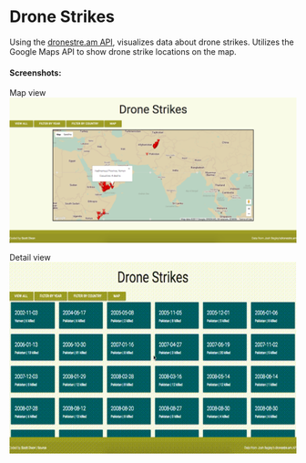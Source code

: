 # Drone Strikes

Using the [dronestre.am API](http://dronestre.am/), visualizes data about drone strikes. Utilizes the Google Maps API to show drone strike locations on the map.

#### Screenshots:

Map view
![map screenshot](public/map-screenshot.png)

Detail view
![main page screenshot](public/screencast.gif)
